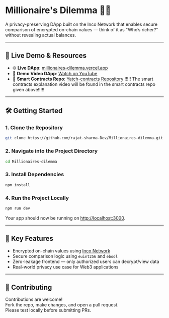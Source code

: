 # Millionaire's Dilemma 🧠💸

A privacy-preserving DApp built on the Inco Network that enables secure comparison of encrypted on-chain values — think of it as "Who’s richer?" without revealing actual balances.

---

## 🔗 Live Demo & Resources

- 🌐 **Live DApp**: [millionaires-dilemma.vercel.app](https://millionaires-dilemma.vercel.app/)
- 🎥 **Demo Video DApp**: [Watch on YouTube](https://youtu.be/yNh0Xk4eGrw)
- 💾 **Smart Contracts Repo**: [Yatch-contracts Repository](https://github.com/rajat-sharma-Dev/Yatch-contracts.git)
!!!!! The smart contracts explanation video will be found in the smart contracts repo given above!!!!!
---

## 🛠 Getting Started

### 1. Clone the Repository

```bash
git clone https://github.com/rajat-sharma-Dev/Millionaires-dilemma.git
```

### 2. Navigate into the Project Directory

```bash
cd Millionaires-dilemma
```

### 3. Install Dependencies

```bash
npm install
```

### 4. Run the Project Locally

```bash
npm run dev
```

Your app should now be running on [http://localhost:3000](http://localhost:3000).

---



## 🔐 Key Features

- Encrypted on-chain values using [Inco Network](https://inco.org)
- Secure comparison logic using `euint256` and `ebool`
- Zero-leakage frontend — only authorized users can decrypt/view data
- Real-world privacy use case for Web3 applications

---


## 🤝 Contributing

Contributions are welcome!  
Fork the repo, make changes, and open a pull request.  
Please test locally before submitting PRs.

